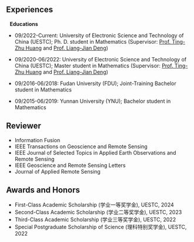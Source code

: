 ## Experiences

<h4 style="margin:0 10px 0;">Educations</h4>


<ul style="margin:0 0 5px;">
  <li>
    <p>09/2022-Current: University of Electronic Science and Technology of China (UESTC); Ph. D. student in Mathematics (Supervisor: <a href="http://www.math.uestc.edu.cn/info/1081/2041.htm">Prof. Ting-Zhu Huang</a> and <a href="https://liangjiandeng.github.io/">Prof. Liang-Jian Deng</a>)</p>
  </li>
  <li>
    <p>09/2020-06/2022: University of Electronic Science and Technology of China (UESTC); Master student in Mathematics (Supervisor: <a href="http://www.math.uestc.edu.cn/info/1081/2041.htm">Prof. Ting-Zhu Huang</a> and <a href="https://liangjiandeng.github.io/">Prof. Liang-Jian Deng</a>)</p>
  </li>
  <li>
    <p>09/2016-06/2018: Fudan University (FDU); Joint-Training Bachelor student in Mathematics</p>
  </li>
  <li>
    <p>09/2015-06/2019: Yunnan University (YNU); Bachelor student in Mathematics</p>
  </li>
</ul>

## Reviewer


<ul>
  <li>Information Fusion</li>
  <li>IEEE Transactions on Geoscience and Remote Sensing</li>
  <li>IEEE Journal of Selected Topics in Applied Earth Observations and Remote Sensing</li>
  <li>IEEE Geoscience and Remote Sensing Letters</li>
  <li>Journal of Applied Remote Sensing</li>
</ul>


## Awards and Honors


<ul>
  <li>First-Class Academic Scholarship (学业一等奖学金), UESTC, 2024</li>
  <li>Second-Class Academic Scholarship (学业二等奖学金), UESTC, 2023</li>
  <li>Third-Class Academic Scholarship (学业三等奖学金), UESTC, 2022</li>
  <li>Special Postgraduate Scholarship of Science (理科特别奖学金), UESTC, 2022</li>
</ul>




